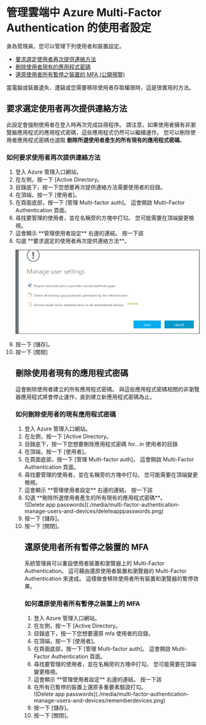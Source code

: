 <properties 
    pageTitle="Azure Multi-Factor Authentication 報告" 
    description="說明如何變更使用者設定，如強迫使用者重複 proof-up 程序。" 
    documentationCenter="" 
    services="multi-factor-authentication" 
    authors="billmath" 
    manager="stevenpo" 
    editor="curtand"/>

<tags 
    ms.service="multi-factor-authentication" 
    ms.workload="identity" 
    ms.tgt_pltfrm="na" 
    ms.devlang="na" 
    ms.topic="article" 
    ms.date="11/19/2015" 
    ms.author="billmath"/>

# 管理雲端中 Azure Multi-Factor Authentication 的使用者設定

身為管理員，您可以管理下列使用者和裝置設定。  

- [要求選定使用者再次提供連絡方法](#require-selected-users-to-provide-contact-methods-again)
- [刪除使用者現有的應用程式密碼](#delete-users-existing-app-passwords)
- [還原使用者所有暫停之裝置的 MFA (公開預覽)](#restore-mfa-on-all-suspended-devices-for-a-user)






當電腦或裝置遺失、遭竊或您需要移除使用者存取權限時，這是很實用的方法。


## 要求選定使用者再次提供連絡方法

此設定會強制使用者在登入時再次完成註冊程序。 請注意，如果使用者擁有非瀏覽器應用程式的應用程式密碼，這些應用程式仍然可以繼續運作。  您可以刪除使用者應用程式密碼也選取 **刪除所選使用者產生的所有現有的應用程式密碼**。

### 如何要求使用者再次提供連絡方法

<ol>
<li>登入 Azure 管理入口網站。</li>
<li>在左側，按一下 [Active Directory。</li>
<li>目錄底下，按一下您想要再次提供連絡方法需要使用者的目錄。</li>
<li>在頂端，按一下 [使用者]。</li>
<li>在頁面底部，按一下 [管理 Multi-factor auth]。 這會開啟 Multi-Factor Authentication 頁面。
<li>尋找要管理的使用者，並在名稱旁的方塊中打勾。 您可能需要在頂端變更檢視。</li>
<li>這會顯示 **管理使用者設定** 右邊的連結。 按一下該</li> 
<li>勾選 **要求選定的使用者再次提供連絡方法**。</li>

![提供連絡方法](./media/multi-factor-authentication-manage-users-and-devices/reproofup.png)

<li>按一下 [儲存]。</li>
<li>按一下 [關閉]</li>

## 刪除使用者現有的應用程式密碼

這會刪除使用者建立的所有應用程式密碼。 與這些應用程式密碼相關的非瀏覽器應用程式將會停止運作，直到建立新應用程式密碼為止。

### 如何刪除使用者的現有應用程式密碼

<ol>
<li>登入 Azure 管理入口網站。</li>
<li>在左側，按一下 [Active Directory。</li>
<li>目錄底下，按一下您想要刪除應用程式密碼 for...in 使用者的目錄</li>
<li>在頂端，按一下 [使用者]。</li>
<li>在頁面底部，按一下 [管理 Multi-factor auth]。 這會開啟 Multi-Factor Authentication 頁面。
<li>尋找要管理的使用者，並在名稱旁的方塊中打勾。 您可能需要在頂端變更檢視。</li>
<li>這會顯示 **管理使用者設定** 右邊的連結。 按一下該</li> 
<li>勾選 **刪除所選使用者產生的所有現有的應用程式密碼**。</li>
![Delete app passwords](./media/multi-factor-authentication-manage-users-and-devices/deleteapppasswords.png)
<li>按一下 [儲存]。</li>
<li>按一下 [關閉]。</li>





## 還原使用者所有暫停之裝置的 MFA

系統管理員可以重設使用者裝置和瀏覽器上的 Multi-Factor Authentication。 這可藉由還原使用者裝置和瀏覽器的 Multi-Factor Authentication 來達成。 這樣做會移除使用者所有裝置和瀏覽器的暫停效果。 

### 如何還原使用者所有暫停之裝置上的 MFA

<ol>
<li>登入 Azure 管理入口網站。</li>
<li>在左側，按一下 [Active Directory。</li>
<li>目錄底下，按一下您想要還原 mfa 使用者的目錄。</li>
<li>在頂端，按一下 [使用者]。</li>
<li>在頁面底部，按一下 [管理 Multi-factor auth]。 這會開啟 Multi-Factor Authentication 頁面。
<li>尋找要管理的使用者，並在名稱旁的方塊中打勾。 您可能需要在頂端變更檢視。</li>
<li>這會顯示 **管理使用者設定** 右邊的連結。 按一下該</li> 
<li>在所有已暫停的裝置上還原多重要素驗證打勾。</li>
![Delete app passwords](./media/multi-factor-authentication-manage-users-and-devices/rememberdevices.png)
<li>按一下 [儲存]。</li>
<li>按一下 [關閉]。</li>



